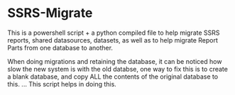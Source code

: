 # SSRS-Migrate
This is a powershell script + a python compiled file to help migrate SSRS reports, shared datasources, datasets, as well as to help migrate Report Parts from one database to another.

When doing migrations and retaining the database, it can be noticed how slow the new system is with the old databse, one way to fix this is to create a blank database, and copy ALL the contents of the original database to this.
...
This script helps in doing this.

